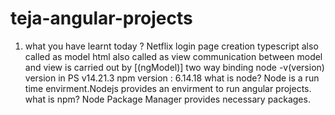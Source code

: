 # teja-angular-projects
1. what you have learnt today ?
Netflix login page creation
typescript also called as model
html also called as view
communication between model and view is carried out by [(ngModel)] two way binding
node -v(version) version in PS v14.21.3
npm version : 6.14.18
what is node?
Node is a run time envirment.Nodejs provides an envirment to run angular projects.
what is npm?
Node Package Manager provides necessary packages.


